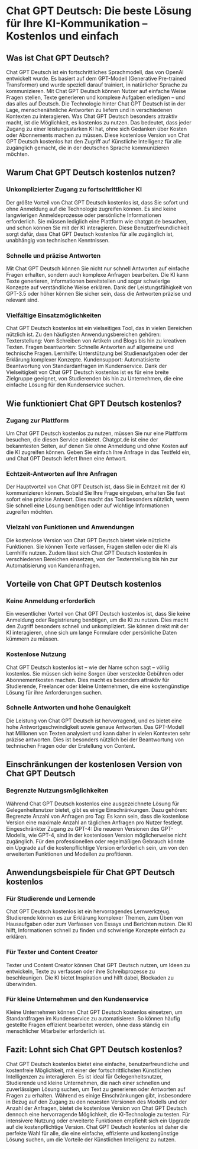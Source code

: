 # Chat GPT Deutsch: Die beste Lösung für Ihre KI-Kommunikation – Kostenlos und einfach
## Was ist Chat GPT Deutsch?
Chat GPT Deutsch ist ein fortschrittliches Sprachmodell, das von OpenAI entwickelt wurde. Es basiert auf dem GPT-Modell (Generative Pre-trained Transformer) und wurde speziell darauf trainiert, in natürlicher Sprache zu kommunizieren. Mit Chat GPT Deutsch können Nutzer auf einfache Weise Fragen stellen, Texte generieren und komplexe Aufgaben erledigen – und das alles auf Deutsch. Die Technologie hinter Chat GPT Deutsch ist in der Lage, menschenähnliche Antworten zu liefern und in verschiedenen Kontexten zu interagieren.
Was Chat GPT Deutsch besonders attraktiv macht, ist die Möglichkeit, es kostenlos zu nutzen. Das bedeutet, dass jeder Zugang zu einer leistungsstarken KI hat, ohne sich Gedanken über Kosten oder Abonnements machen zu müssen. Diese kostenlose Version von Chat GPT Deutsch kostenlos hat den Zugriff auf Künstliche Intelligenz für alle zugänglich gemacht, die in der deutschen Sprache kommunizieren möchten.
## Warum Chat GPT Deutsch kostenlos nutzen?
### Unkomplizierter Zugang zu fortschrittlicher KI
Der größte Vorteil von Chat GPT Deutsch kostenlos ist, dass Sie sofort und ohne Anmeldung auf die Technologie zugreifen können. Es sind keine langwierigen Anmeldeprozesse oder persönliche Informationen erforderlich. Sie müssen lediglich eine Plattform wie chatgpt.de besuchen, und schon können Sie mit der KI interagieren. Diese Benutzerfreundlichkeit sorgt dafür, dass Chat GPT Deutsch kostenlos für alle zugänglich ist, unabhängig von technischen Kenntnissen.
### Schnelle und präzise Antworten
Mit Chat GPT Deutsch können Sie nicht nur schnell Antworten auf einfache Fragen erhalten, sondern auch komplexe Anfragen bearbeiten. Die KI kann Texte generieren, Informationen bereitstellen und sogar schwierige Konzepte auf verständliche Weise erklären. Dank der Leistungsfähigkeit von GPT-3.5 oder höher können Sie sicher sein, dass die Antworten präzise und relevant sind.
### Vielfältige Einsatzmöglichkeiten
Chat GPT Deutsch kostenlos ist ein vielseitiges Tool, das in vielen Bereichen nützlich ist. Zu den häufigsten Anwendungsbereichen gehören:
Texterstellung: Vom Schreiben von Artikeln und Blogs bis hin zu kreativen Texten.
Fragen beantworten: Schnelle Antworten auf allgemeine und technische Fragen.
Lernhilfe: Unterstützung bei Studienaufgaben oder der Erklärung komplexer Konzepte.
Kundensupport: Automatisierte Beantwortung von Standardanfragen im Kundenservice.
Dank der Vielseitigkeit von Chat GPT Deutsch kostenlos ist es für eine breite Zielgruppe geeignet, von Studierenden bis hin zu Unternehmen, die eine einfache Lösung für den Kundenservice suchen.
## Wie funktioniert Chat GPT Deutsch kostenlos?
### Zugang zur Plattform
Um Chat GPT Deutsch kostenlos zu nutzen, müssen Sie nur eine Plattform besuchen, die diesen Service anbietet. Chatgpt.de ist eine der bekanntesten Seiten, auf denen Sie ohne Anmeldung und ohne Kosten auf die KI zugreifen können. Geben Sie einfach Ihre Anfrage in das Textfeld ein, und Chat GPT Deutsch liefert Ihnen eine Antwort.
### Echtzeit-Antworten auf Ihre Anfragen
Der Hauptvorteil von Chat GPT Deutsch ist, dass Sie in Echtzeit mit der KI kommunizieren können. Sobald Sie Ihre Frage eingeben, erhalten Sie fast sofort eine präzise Antwort. Dies macht das Tool besonders nützlich, wenn Sie schnell eine Lösung benötigen oder auf wichtige Informationen zugreifen möchten.
### Vielzahl von Funktionen und Anwendungen
Die kostenlose Version von Chat GPT Deutsch bietet viele nützliche Funktionen. Sie können Texte verfassen, Fragen stellen oder die KI als Lernhilfe nutzen. Zudem lässt sich Chat GPT Deutsch kostenlos in verschiedenen Bereichen einsetzen, von der Texterstellung bis hin zur Automatisierung von Kundenanfragen.
## Vorteile von Chat GPT Deutsch kostenlos
### Keine Anmeldung erforderlich
Ein wesentlicher Vorteil von Chat GPT Deutsch kostenlos ist, dass Sie keine Anmeldung oder Registrierung benötigen, um die KI zu nutzen. Dies macht den Zugriff besonders schnell und unkompliziert. Sie können direkt mit der KI interagieren, ohne sich um lange Formulare oder persönliche Daten kümmern zu müssen.
### Kostenlose Nutzung
Chat GPT Deutsch kostenlos ist – wie der Name schon sagt – völlig kostenlos. Sie müssen sich keine Sorgen über versteckte Gebühren oder Abonnementkosten machen. Dies macht es besonders attraktiv für Studierende, Freelancer oder kleine Unternehmen, die eine kostengünstige Lösung für ihre Anforderungen suchen.
### Schnelle Antworten und hohe Genauigkeit
Die Leistung von Chat GPT Deutsch ist hervorragend, und es bietet eine hohe Antwortgeschwindigkeit sowie genaue Antworten. Das GPT-Modell hat Millionen von Texten analysiert und kann daher in vielen Kontexten sehr präzise antworten. Dies ist besonders nützlich bei der Beantwortung von technischen Fragen oder der Erstellung von Content.
## Einschränkungen der kostenlosen Version von Chat GPT Deutsch
### Begrenzte Nutzungsmöglichkeiten
Während Chat GPT Deutsch kostenlos eine ausgezeichnete Lösung für Gelegenheitsnutzer bietet, gibt es einige Einschränkungen. Dazu gehören:
Begrenzte Anzahl von Anfragen pro Tag: Es kann sein, dass die kostenlose Version eine maximale Anzahl an täglichen Anfragen pro Nutzer festlegt.
Eingeschränkter Zugang zu GPT-4: Die neueren Versionen des GPT-Modells, wie GPT-4, sind in der kostenlosen Version möglicherweise nicht zugänglich.
Für den professionellen oder regelmäßigen Gebrauch könnte ein Upgrade auf die kostenpflichtige Version erforderlich sein, um von den erweiterten Funktionen und Modellen zu profitieren.
## Anwendungsbeispiele für Chat GPT Deutsch kostenlos
### Für Studierende und Lernende
Chat GPT Deutsch kostenlos ist ein hervorragendes Lernwerkzeug. Studierende können es zur Erklärung komplexer Themen, zum Üben von Hausaufgaben oder zum Verfassen von Essays und Berichten nutzen. Die KI hilft, Informationen schnell zu finden und schwierige Konzepte einfach zu erklären.
### Für Texter und Content Creator
Texter und Content Creator können Chat GPT Deutsch nutzen, um Ideen zu entwickeln, Texte zu verfassen oder ihre Schreibprozesse zu beschleunigen. Die KI bietet Inspiration und hilft dabei, Blockaden zu überwinden.
### Für kleine Unternehmen und den Kundenservice
Kleine Unternehmen können Chat GPT Deutsch kostenlos einsetzen, um Standardfragen im Kundenservice zu automatisieren. So können häufig gestellte Fragen effizient bearbeitet werden, ohne dass ständig ein menschlicher Mitarbeiter erforderlich ist.
## Fazit: Lohnt sich Chat GPT Deutsch kostenlos?
Chat GPT Deutsch kostenlos bietet eine einfache, benutzerfreundliche und kostenfreie Möglichkeit, mit einer der fortschrittlichsten Künstlichen Intelligenzen zu interagieren. Es ist ideal für Gelegenheitsnutzer, Studierende und kleine Unternehmen, die nach einer schnellen und zuverlässigen Lösung suchen, um Text zu generieren oder Antworten auf Fragen zu erhalten.
Während es einige Einschränkungen gibt, insbesondere in Bezug auf den Zugang zu den neuesten Versionen des Modells und der Anzahl der Anfragen, bietet die kostenlose Version von Chat GPT Deutsch dennoch eine hervorragende Möglichkeit, die KI-Technologie zu testen. Für intensivere Nutzung oder erweiterte Funktionen empfiehlt sich ein Upgrade auf die kostenpflichtige Version.
Chat GPT Deutsch kostenlos ist daher die perfekte Wahl für alle, die eine einfache, effiziente und kostengünstige Lösung suchen, um die Vorteile der Künstlichen Intelligenz zu nutzen.
